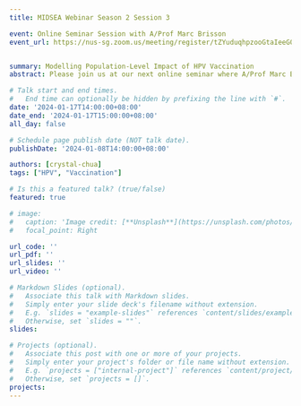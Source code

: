 ```yaml
---
title: MIDSEA Webinar Season 2 Session 3

event: Online Seminar Session with A/Prof Marc Brisson
event_url: https://nus-sg.zoom.us/meeting/register/tZYuduqhpzooGtaIeeG0aMXHEPtiC2jtJ4rs


summary: Modelling Population-Level Impact of HPV Vaccination
abstract: Please join us at our next online seminar where A/Prof Marc Brisson will share more about the Impact of HPV Vaccination. Please register at https://nus-sg.zoom.us/meeting/register/tZYuduqhpzooGtaIeeG0aMXHEPtiC2jtJ4rs 

# Talk start and end times.
#   End time can optionally be hidden by prefixing the line with `#`.
date: '2024-01-17T14:00:00+08:00'
date_end: '2024-01-17T15:00:00+08:00'
all_day: false

# Schedule page publish date (NOT talk date).
publishDate: '2024-01-08T14:00:00+08:00'

authors: [crystal-chua]
tags: ["HPV", "Vaccination"]

# Is this a featured talk? (true/false)
featured: true

# image:
#   caption: 'Image credit: [**Unsplash**](https://unsplash.com/photos/bzdhc5b3Bxs)'
#   focal_point: Right

url_code: ''
url_pdf: ''
url_slides: ''
url_video: ''

# Markdown Slides (optional).
#   Associate this talk with Markdown slides.
#   Simply enter your slide deck's filename without extension.
#   E.g. `slides = "example-slides"` references `content/slides/example-slides.md`.
#   Otherwise, set `slides = ""`.
slides:

# Projects (optional).
#   Associate this post with one or more of your projects.
#   Simply enter your project's folder or file name without extension.
#   E.g. `projects = ["internal-project"]` references `content/project/deep-learning/index.md`.
#   Otherwise, set `projects = []`.
projects:
---
```


<!-- Slides can be added in a few ways:

- **Create** slides using Wowchemy's [_Slides_](https://wowchemy.com/docs/managing-content/#create-slides) feature and link using `slides` parameter in the front matter of the talk file
- **Upload** an existing slide deck to `static/` and link using `url_slides` parameter in the front matter of the talk file
- **Embed** your slides (e.g. Google Slides) or presentation video on this page using [shortcodes](https://wowchemy.com/docs/writing-markdown-latex/).

Further event details, including page elements such as image galleries, can be added to the body of this page. -->

